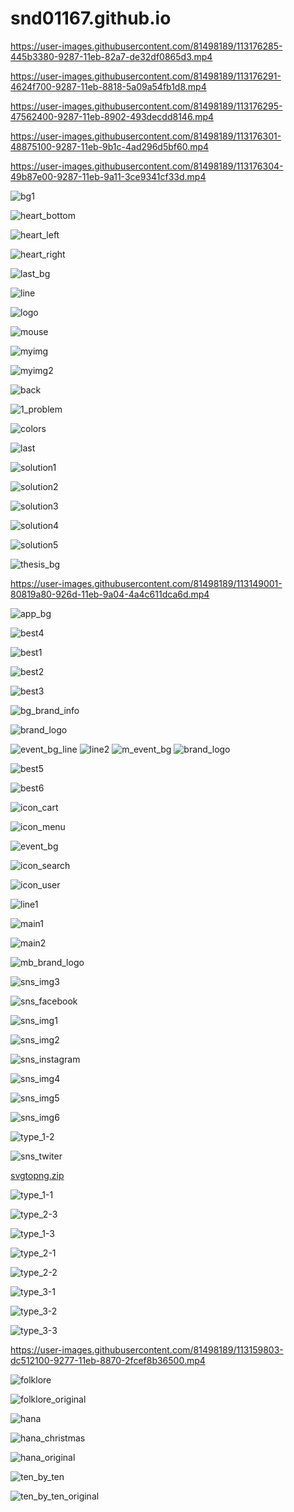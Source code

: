 # snd01167.github.io
<!--이미지-->



https://user-images.githubusercontent.com/81498189/113176285-445b3380-9287-11eb-82a7-de32df0865d3.mp4

https://user-images.githubusercontent.com/81498189/113176291-4624f700-9287-11eb-8818-5a09a54fb1d8.mp4


https://user-images.githubusercontent.com/81498189/113176295-47562400-9287-11eb-8902-493decdd8146.mp4


https://user-images.githubusercontent.com/81498189/113176301-48875100-9287-11eb-9b1c-4ad296d5bf60.mp4


https://user-images.githubusercontent.com/81498189/113176304-49b87e00-9287-11eb-9a11-3ce9341cf33d.mp4

![bg1](https://user-images.githubusercontent.com/81498189/113176308-4a511480-9287-11eb-9ed0-c90e83694084.png)

![heart_bottom](https://user-images.githubusercontent.com/81498189/113176310-4ae9ab00-9287-11eb-8b79-54ce1f805545.png)

![heart_left](https://user-images.githubusercontent.com/81498189/113176314-4b824180-9287-11eb-82a2-e988fc454f83.png)

![heart_right](https://user-images.githubusercontent.com/81498189/113176317-4b824180-9287-11eb-992f-4c7a30719179.png)

![last_bg](https://user-images.githubusercontent.com/81498189/113176318-4c1ad800-9287-11eb-9672-44a21f3c4b1b.png)

![line](https://user-images.githubusercontent.com/81498189/113176322-4cb36e80-9287-11eb-8d75-8ea406695ebc.png)

![logo](https://user-images.githubusercontent.com/81498189/113176324-4cb36e80-9287-11eb-88c3-def3e28f9544.png)

![mouse](https://user-images.githubusercontent.com/81498189/113176328-4d4c0500-9287-11eb-82eb-f0d25ddc6c01.png)

![myimg](https://user-images.githubusercontent.com/81498189/113176329-4de49b80-9287-11eb-8082-c66806154cb0.jpg)

![myimg2](https://user-images.githubusercontent.com/81498189/113176335-4e7d3200-9287-11eb-96a5-59eee99d8683.jpg)


<!--이미지2-->

![back](https://user-images.githubusercontent.com/81498189/113143084-b3746000-9266-11eb-894a-cfe258f23d02.png)

![1_problem](https://user-images.githubusercontent.com/81498189/113143119-bd965e80-9266-11eb-947f-30d51ace4320.jpg)

![colors](https://user-images.githubusercontent.com/81498189/113143135-c38c3f80-9266-11eb-9819-24f887c0d978.png)

![last](https://user-images.githubusercontent.com/81498189/113143147-ca1ab700-9266-11eb-94d2-3518178287d9.jpg)

![solution1](https://user-images.githubusercontent.com/81498189/113143176-d0109800-9266-11eb-8269-cb1a99b0998a.jpg)

![solution2](https://user-images.githubusercontent.com/81498189/113143191-d4d54c00-9266-11eb-994a-0dd684388359.jpg)

![solution3](https://user-images.githubusercontent.com/81498189/113143207-db63c380-9266-11eb-8a82-19678d7a0457.jpg)

![solution4](https://user-images.githubusercontent.com/81498189/113143253-e3236800-9266-11eb-9612-ec4164c41992.jpg)

![solution5](https://user-images.githubusercontent.com/81498189/113143284-edddfd00-9266-11eb-81ec-92c4f2e018c8.png)

![thesis_bg](https://user-images.githubusercontent.com/81498189/113143333-fa625580-9266-11eb-8c10-cbea4e2e8f05.jpg)

https://user-images.githubusercontent.com/81498189/113149001-80819a80-926d-11eb-9a04-4a4c611dca6d.mp4

<!--워크 0 7일다이어트-->
![app_bg](https://user-images.githubusercontent.com/81498189/113372256-339fe000-93a3-11eb-8106-d0f0c032c69c.jpg)


<!--워크1 떼시스-->


![best4](https://user-images.githubusercontent.com/81498189/113159080-4c12dc00-9277-11eb-99ee-5523f86ac2e0.jpg)

![best1](https://user-images.githubusercontent.com/81498189/113159085-4cab7280-9277-11eb-998b-c8caf3211cc3.jpg)

![best2](https://user-images.githubusercontent.com/81498189/113159091-4d440900-9277-11eb-9930-7e3cd3e99f50.jpg)

![best3](https://user-images.githubusercontent.com/81498189/113159095-4ddc9f80-9277-11eb-8560-804a8b38c516.jpg)

![bg_brand_info](https://user-images.githubusercontent.com/81498189/113159135-559c4400-9277-11eb-8770-78038f1080ca.jpg)

![brand_logo](https://user-images.githubusercontent.com/81498189/113181127-6905da00-928c-11eb-8955-5d0a3d18d6df.png)



![event_bg_line](https://user-images.githubusercontent.com/81498189/113234761-d93c4c00-92dc-11eb-8a3c-061cf3b562e5.png)
![line2](https://user-images.githubusercontent.com/81498189/113234766-da6d7900-92dc-11eb-9491-4fcf1e169e9f.png)
![m_event_bg](https://user-images.githubusercontent.com/81498189/113234767-da6d7900-92dc-11eb-8aa4-3ec47f2ad532.png)
![brand_logo](https://user-images.githubusercontent.com/81498189/113234768-db060f80-92dc-11eb-8da1-165ebc8fc6ee.png)


![best5](https://user-images.githubusercontent.com/81498189/113159150-57fe9e00-9277-11eb-969a-ed5169cd05d4.jpg)

![best6](https://user-images.githubusercontent.com/81498189/113159152-57fe9e00-9277-11eb-8ad5-2eb262c8b76a.jpg)

![icon_cart](https://user-images.githubusercontent.com/81498189/113159233-68167d80-9277-11eb-83a5-3f6578a6ffe6.png)

![icon_menu](https://user-images.githubusercontent.com/81498189/113159235-6947aa80-9277-11eb-8c1a-0b0803154cd6.png)

![event_bg](https://user-images.githubusercontent.com/81498189/113159236-6947aa80-9277-11eb-8d5f-c04d98c9a4ae.jpg)



![icon_search](https://user-images.githubusercontent.com/81498189/113159340-7ebcd480-9277-11eb-91d3-14a65a4a02e7.png)

![icon_user](https://user-images.githubusercontent.com/81498189/113159342-7f556b00-9277-11eb-82b7-6259c8e6a3a6.png)

![line1](https://user-images.githubusercontent.com/81498189/113173009-f42ea200-9283-11eb-9ded-a4d1942948b9.png)


![main1](https://user-images.githubusercontent.com/81498189/113159414-8d0af080-9277-11eb-818c-c89b92f019ec.jpg)

![main2](https://user-images.githubusercontent.com/81498189/113159423-8e3c1d80-9277-11eb-8957-ff54f0f0a05e.png)

![mb_brand_logo](https://user-images.githubusercontent.com/81498189/113159427-8ed4b400-9277-11eb-8428-c66202bbc7f6.png)

![sns_img3](https://user-images.githubusercontent.com/81498189/113159509-9e53fd00-9277-11eb-9697-1da8e6cc7bdd.jpg)

![sns_facebook](https://user-images.githubusercontent.com/81498189/113159525-9f852a00-9277-11eb-9b40-79d988ec9543.png)

![sns_img1](https://user-images.githubusercontent.com/81498189/113159527-a01dc080-9277-11eb-9975-b7a6fa318154.jpg)

![sns_img2](https://user-images.githubusercontent.com/81498189/113159530-a01dc080-9277-11eb-8de8-0aaa9b2ef142.jpg)

![sns_instagram](https://user-images.githubusercontent.com/81498189/113159587-ae6bdc80-9277-11eb-9696-5d70eb1ad5e1.png)

![sns_img4](https://user-images.githubusercontent.com/81498189/113159589-af9d0980-9277-11eb-9faa-2d9b9dd55190.jpg)

![sns_img5](https://user-images.githubusercontent.com/81498189/113159596-b035a000-9277-11eb-8df1-b07a6d12d857.jpg)

![sns_img6](https://user-images.githubusercontent.com/81498189/113159600-b035a000-9277-11eb-8f6a-75fea2c8fdee.jpg)

![type_1-2](https://user-images.githubusercontent.com/81498189/113159650-bd528f00-9277-11eb-82d9-ffc6b279799b.jpg)

![sns_twiter](https://user-images.githubusercontent.com/81498189/113159652-be83bc00-9277-11eb-8d9e-bf24c68cbb72.png)

[svgtopng.zip](https://github.com/snd01167/snd01167.github.io/files/6237248/svgtopng.zip)

![type_1-1](https://user-images.githubusercontent.com/81498189/113159655-c04d7f80-9277-11eb-9f4d-92f7b6ba5bfa.jpg)

![type_2-3](https://user-images.githubusercontent.com/81498189/113159714-cc394180-9277-11eb-9de4-9ec786ea81b0.jpg)

![type_1-3](https://user-images.githubusercontent.com/81498189/113159722-cd6a6e80-9277-11eb-9ae8-be08de05d091.jpg)

![type_2-1](https://user-images.githubusercontent.com/81498189/113159725-ce030500-9277-11eb-9990-a8e5d03bb439.jpg)

![type_2-2](https://user-images.githubusercontent.com/81498189/113159726-ce9b9b80-9277-11eb-8dac-a901838e71e0.jpg)

![type_3-1](https://user-images.githubusercontent.com/81498189/113159810-deb37b00-9277-11eb-966f-921278373101.jpg)

![type_3-2](https://user-images.githubusercontent.com/81498189/113159813-df4c1180-9277-11eb-9536-b6423980e532.jpg)

![type_3-3](https://user-images.githubusercontent.com/81498189/113159814-df4c1180-9277-11eb-9239-fd6a9b8e3184.jpg)

https://user-images.githubusercontent.com/81498189/113159803-dc512100-9277-11eb-8870-2fcef8b36500.mp4

<!--워크2 folklore-->
![folklore](https://user-images.githubusercontent.com/81498189/113375926-79f93d00-93ab-11eb-9325-59b6aa743453.jpg)

![folklore_original](https://user-images.githubusercontent.com/81498189/113379103-939e8280-93b3-11eb-9bbc-dca046cfee3c.jpg)


<!--워크3 하나투어 -->
![hana](https://user-images.githubusercontent.com/81498189/113387949-44af1800-93c8-11eb-964b-ea7893551163.jpg)

![hana_christmas](https://user-images.githubusercontent.com/81498189/113387958-4678db80-93c8-11eb-8e61-6a32d1d83d54.jpg)

![hana_original](https://user-images.githubusercontent.com/81498189/113387960-47117200-93c8-11eb-9aa3-a3ca0e5faa96.jpg)

<!--워크3 텐바이텐 -->
![ten_by_ten](https://user-images.githubusercontent.com/81498189/113389742-82fa0680-93cb-11eb-9c21-40cc90ce0401.jpg)

![ten_by_ten_original](https://user-images.githubusercontent.com/81498189/113387963-48429f00-93c8-11eb-97df-83d4c296db88.jpg)


<!--last bg-->










